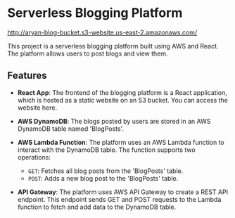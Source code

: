 # Serverless Blogging Platform
http://aryan-blog-bucket.s3-website.us-east-2.amazonaws.com/

This project is a serverless blogging platform built using AWS and React. The platform allows users to post blogs and view them.

## Features

- **React App**: The frontend of the blogging platform is a React application, which is hosted as a static website on an S3 bucket. You can access the website here.

- **AWS DynamoDB**: The blogs posted by users are stored in an AWS DynamoDB table named 'BlogPosts'.

- **AWS Lambda Function**: The platform uses an AWS Lambda function to interact with the DynamoDB table. The function supports two operations:
  - `GET`: Fetches all blog posts from the 'BlogPosts' table.
  - `POST`: Adds a new blog post to the 'BlogPosts' table.

- **API Gateway**: The platform uses AWS API Gateway to create a REST API endpoint. This endpoint sends GET and POST requests to the Lambda function to fetch and add data to the DynamoDB table.
